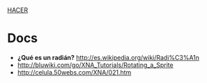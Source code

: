 [HACER](POR.md)
# Docs #
  * **¿Qué es un radián?** http://es.wikipedia.org/wiki/Radi%C3%A1n
  * http://bluwiki.com/go/XNA_Tutorials/Rotating_a_Sprite
  * http://celula.50webs.com/XNA/021.htm